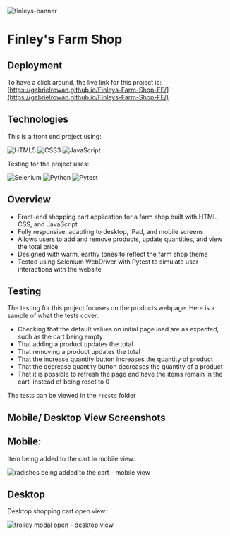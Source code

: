 
![finleys-banner](https://github.com/user-attachments/assets/93ccd785-aecf-4fd6-8c90-7bf8bf0fd575)

# Finley's Farm Shop


## Deployment

To have a click around, the live link for this project is: [https://gabrielrowan.github.io/Finleys-Farm-Shop-FE/](https://gabrielrowan.github.io/Finleys-Farm-Shop-FE/)

## Technologies

This is a front end project using:

![HTML5](https://img.shields.io/badge/html5-%23E34F26.svg?style=for-the-badge&logo=html5&logoColor=white)
![CSS3](https://img.shields.io/badge/css3-%231572B6.svg?style=for-the-badge&logo=css3&logoColor=white)
![JavaScript](https://img.shields.io/badge/javascript-%23323330.svg?style=for-the-badge&logo=javascript&logoColor=%23F7DF1E)

Testing for the project uses:

![Selenium](https://img.shields.io/badge/-selenium-%43B02A?style=for-the-badge&logo=selenium&logoColor=white)
![Python](https://img.shields.io/badge/python-3670A0?style=for-the-badge&logo=python&logoColor=ffdd54)
![Pytest](https://img.shields.io/badge/pytest-%23ffffff.svg?style=for-the-badge&logo=pytest&logoColor=2f9fe3)


## Overview

- Front-end shopping cart application for a farm shop built with HTML, CSS, and JavaScript
- Fully responsive, adapting to desktop, iPad, and mobile screens
- Allows users to add and remove products, update quantities, and view the total price
- Designed with warm, earthy tones to reflect the farm shop theme
- Tested using Selenium WebDriver with Pytest to simulate user interactions with the website

## Testing

The testing for this project focuses on the products webpage. Here is a sample of what the tests cover:
- Checking that the default values on initial page load are as expected, such as the cart being empty
- That adding a product updates the total
- That removing a product updates the total
- That the increase quantity button increases the quantity of product
- That the decrease quantity button decreases the quantity of a product
- That it is possible to refresh the page and have the items remain in the cart, instead of being reset to 0

The tests can be viewed in the `/Tests` folder

## Mobile/ Desktop View Screenshots

## Mobile: 

Item being added to the cart in mobile view:

![radishes being added to the cart - mobile view ](https://github.com/user-attachments/assets/ce36db74-08e5-4ad2-b8a7-94b7b57b290b)

## Desktop 

Desktop shopping cart open view: 

![trolley modal open - desktop view](https://github.com/user-attachments/assets/af5bb155-7e9d-4704-908e-04fb395ac980)



